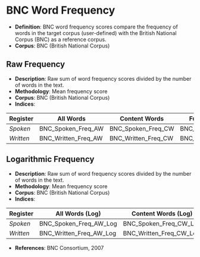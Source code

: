 # BNC Word Frequency

- **Definition**: BNC word frequency scores compare the frequency of words in the target corpus (user-defined) with the British National Corpus (BNC) as a reference corpus.
- **Corpus**: BNC (British National Corpus)

## Raw Frequency

- **Description**: Raw sum of word frequency scores divided by the number of words in the text.
- **Methodology**: Mean frequency score
- **Corpus**: BNC (British National Corpus)
- **Indices**:


| Register | All Words | Content Words | Function Words |
|----------|-------------------------|-------------------------|-------------------------|
| *Spoken* | BNC_Spoken_Freq_AW | BNC_Spoken_Freq_CW | BNC_Spoken_Freq_FW |
| *Written* | BNC_Written_Freq_AW | BNC_Written_Freq_CW | BNC_Written_Freq_FW |

## Logarithmic Frequency

- **Description**: Raw sum of word frequency scores divided by the number of words in the text.
- **Methodology**: Mean frequency score
- **Corpus**: BNC (British National Corpus)
- **Indices**:


| Register | All Words (Log) | Content Words (Log) | Function Words (Log) |
|----------|-------------------------|-------------------------|-------------------------|
| *Spoken* | BNC_Spoken_Freq_AW_Log | BNC_Spoken_Freq_CW_Log | BNC_Spoken_Freq_FW_Log |
| *Written* | BNC_Written_Freq_AW_Log | BNC_Written_Freq_CW_Log | BNC_Written_Freq_FW_Log |

- **References**: BNC Consortium, 2007
